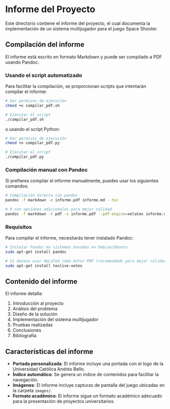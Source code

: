 # Informe del Proyecto

Este directorio contiene el informe del proyecto, el cual documenta la implementación de un sistema multijugador para el juego Space Shooter.

## Compilación del informe

El informe está escrito en formato Markdown y puede ser compilado a PDF usando Pandoc.

### Usando el script automatizado

Para facilitar la compilación, se proporcionan scripts que intentarán compilar el informe:

```bash
# Dar permisos de ejecución
chmod +x compilar_pdf.sh

# Ejecutar el script
./compilar_pdf.sh
```

o usando el script Python:

```bash
# Dar permisos de ejecución
chmod +x compilar_pdf.py

# Ejecutar el script
./compilar_pdf.py
```

### Compilación manual con Pandoc

Si prefieres compilar el informe manualmente, puedes usar los siguientes comandos:

```bash
# Compilación directa con pandoc
pandoc -f markdown -o informe.pdf informe.md --toc

# O con opciones adicionales para mejor calidad
pandoc -f markdown -t pdf -o informe.pdf --pdf-engine=xelatex informe.md --toc
```

### Requisitos

Para compilar el informe, necesitarás tener instalado Pandoc:

```bash
# Instalar Pandoc en sistemas basados en Debian/Ubuntu
sudo apt-get install pandoc

# Si deseas usar XeLaTeX como motor PDF (recomendado para mejor calidad)
sudo apt-get install texlive-xetex
```

## Contenido del informe

El informe detalla:

1. Introducción al proyecto
2. Análisis del problema
3. Diseño de la solución
4. Implementación del sistema multijugador
5. Pruebas realizadas
6. Conclusiones
7. Bibliografía

## Características del informe

- **Portada personalizada**: El informe incluye una portada con el logo de la Universidad Católica Andrés Bello.
- **Índice automático**: Se genera un índice de contenidos para facilitar la navegación.
- **Imágenes**: El informe incluye capturas de pantalla del juego ubicadas en la carpeta `images/`.
- **Formato académico**: El informe sigue un formato académico adecuado para la presentación de proyectos universitarios.
